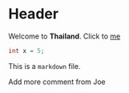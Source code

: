 # Header 

Welcome to **Thailand**.
Click to [me](https://a.com)

```csharp
int x = 5;
```

This is a `markdown` file.

Add more comment from Joe